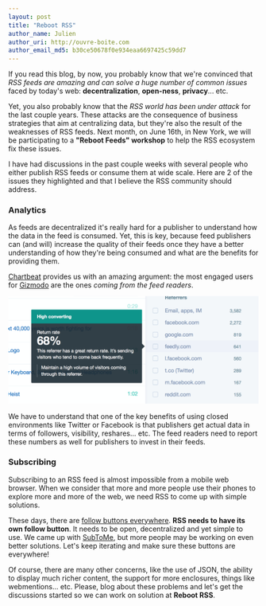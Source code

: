 ```yaml
---
layout: post
title: "Reboot RSS"
author_name: Julien
author_uri: http://ouvre-boite.com
author_email_md5: b30ce50678f0e934eaa6697425c59dd7
---
```


If you read this blog, by now, you probably know that we're convinced that *RSS feeds are amazing and can solve a huge number of common issues* faced by today's web: **decentralization**, **open-ness**, **privacy**... etc.

Yet, you also probably know that the *RSS world has been under attack* for the last couple years. These attacks are the consequence of business strategies that aim at centralizing data, but they're also the result of the weaknesses of RSS feeds. Next month, on June 16th, in New York, we will be participating to a **"Reboot Feeds" workshop** to help the RSS ecosystem fix these issues.

I have had discussions in the past couple weeks with several people who either publish RSS feeds or consume them at wide scale. Here are 2 of the issues they highlighted and that I believe the RSS community should address.

### Analytics

As feeds are decentralized it's really hard for a publisher to understand how the data in the feed is consumed. Yet, this is key, because feed publishers can (and will) increase the quality of their feeds once they have a better understanding of how they're being consumed and what are the benefits for providing them. 

[Chartbeat](https://chartbeat.com/publishing/demo/#referrer-type=external) provides us with an amazing argument: the most engaged users for [Gizmodo](http://www.gizmodo.fr/) are the ones *coming from the feed readers*. 

<p>
<img style="width: 700px" alt="RSS readers are more engaged" src="/images/chartbeat.png">
</p>


We have to understand that one of the key benefits of using closed environments like Twitter or Facebook is that publishers get actual data in terms of followers, visibility, reshares... etc. The feed readers need to report these numbers as well for publishers to invest in their feeds.

### Subscribing

Subscribing to an RSS feed is almost impossible from a mobile web browser. When we consider that more and more people use their phones to explore more and more of the web, we need RSS to come up with simple solutions. 

These days, there are [follow buttons everywhere](http://julien.svbtle.com/follow-buttons-everywhere). **RSS needs to have its own follow button**. It needs to be open, decentralized and yet simple to use. We came up with [SubToMe](https://www.subtome.com/#/), but more people may be working on even better solutions. Let's keep iterating and make sure these buttons are everywhere!


Of course, there are many other concerns, like the use of JSON, the ability to display much richer content, the support for more enclosures, things like webmentions... etc. Please, blog about these problems and let's get the discussions started so we can work on solution at **Reboot RSS**.

